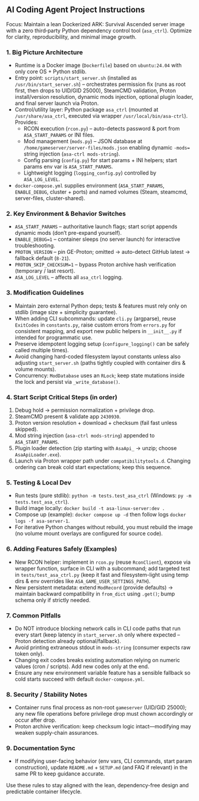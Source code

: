 ## AI Coding Agent Project Instructions

Focus: Maintain a lean Dockerized ARK: Survival Ascended server image with a zero third‑party Python dependency control tool (`asa_ctrl`). Optimize for clarity, reproducibility, and minimal image growth.

### 1. Big Picture Architecture
* Runtime is a Docker image (`Dockerfile`) based on `ubuntu:24.04` with only core OS + Python stdlib.
* Entry point: `scripts/start_server.sh` (installed as `/usr/bin/start_server.sh`) – orchestrates permission fix (runs as root first, then drops to UID/GID 25000), SteamCMD validation, Proton install/version resolution, dynamic mods injection, optional plugin loader, and final server launch via Proton.
* Control/utility layer: Python package `asa_ctrl` (mounted at `/usr/share/asa_ctrl`, executed via wrapper `/usr/local/bin/asa-ctrl`). Provides:
  * RCON execution (`rcon.py`) – auto-detects password & port from `ASA_START_PARAMS` or INI files.
  * Mod management (`mods.py`) – JSON database at `/home/gameserver/server-files/mods.json` enabling dynamic `-mods=` string injection (`asa-ctrl mods-string`).
  * Config parsing (`config.py`) for start params + INI helpers; start params env var is `ASA_START_PARAMS`.
  * Lightweight logging (`logging_config.py`) controlled by `ASA_LOG_LEVEL`.
* `docker-compose.yml` supplies environment (`ASA_START_PARAMS`, `ENABLE_DEBUG`, cluster + ports) and named volumes (Steam, steamcmd, server-files, cluster-shared).

### 2. Key Environment & Behavior Switches
* `ASA_START_PARAMS` – authoritative launch flags; start script appends dynamic mods (don’t pre-expand yourself).
* `ENABLE_DEBUG=1` – container sleeps (no server launch) for interactive troubleshooting.
* `PROTON_VERSION` – pin GE-Proton; omitted → auto-detect GitHub latest → fallback default (`8-21`).
* `PROTON_SKIP_CHECKSUM=1` – bypass Proton archive hash verification (temporary / last resort).
* `ASA_LOG_LEVEL` – affects all `asa_ctrl` logging.

### 3. Modification Guidelines
* Maintain zero external Python deps; tests & features must rely only on stdlib (image size + simplicity guarantee).
* When adding CLI subcommands: update `cli.py` (argparse), reuse `ExitCodes` in `constants.py`, raise custom errors from `errors.py` for consistent mapping, and export new public helpers in `__init__.py` if intended for programmatic use.
* Preserve idempotent logging setup (`configure_logging()` can be safely called multiple times).
* Avoid changing hard-coded filesystem layout constants unless also adjusting `start_server.sh` (paths tightly coupled with container dirs & volume mounts).
* Concurrency: `ModDatabase` uses an `RLock`; keep state mutations inside the lock and persist via `_write_database()`.

### 4. Start Script Critical Steps (in order)
1. Debug hold → permission normalization + privilege drop.
2. SteamCMD present & validate app `2430930`.
3. Proton version resolution + download + checksum (fail fast unless skipped).
4. Mod string injection (`asa-ctrl mods-string`) appended to `ASA_START_PARAMS`.
5. Plugin loader detection (zip starting with `AsaApi_` → unzip; choose `AsaApiLoader.exe`).
6. Launch via Proton wrapper path under `compatibilitytools.d`.
Changing ordering can break cold start expectations; keep this sequence.

### 5. Testing & Local Dev
* Run tests (pure stdlib): `python -m tests.test_asa_ctrl` (Windows: `py -m tests.test_asa_ctrl`).
* Build image locally: `docker build -t asa-linux-server:dev .`
* Compose up (example): `docker compose up -d` then follow logs `docker logs -f asa-server-1`.
* For iterative Python changes without rebuild, you must rebuild the image (no volume mount overlays are configured for source code).

### 6. Adding Features Safely (Examples)
* New RCON helper: implement in `rcon.py` (reuse `RconClient`), expose via wrapper function, surface in CLI with a subcommand; add targeted test in `tests/test_asa_ctrl.py` (keep it fast and filesystem-light using temp dirs & env overrides like `ASA_GAME_USER_SETTINGS_PATH`).
* New persistent metadata: extend `ModRecord` (provide defaults) → maintain backward compatibility in `from_dict` using `.get()`; bump schema only if strictly needed.

### 7. Common Pitfalls
* Do NOT introduce blocking network calls in CLI code paths that run every start (keep latency in `start_server.sh` only where expected – Proton detection already optional/fallback).
* Avoid printing extraneous stdout in `mods-string` (consumer expects raw token only).
* Changing exit codes breaks existing automation relying on numeric values (cron / scripts). Add new codes only at the end.
* Ensure any new environment variable feature has a sensible fallback so cold starts succeed with default `docker-compose.yml`.

### 8. Security / Stability Notes
* Container runs final process as non-root `gameserver` (UID/GID 25000); any new file operations before privilege drop must chown accordingly or occur after drop.
* Proton archive verification: keep checksum logic intact—modifying may weaken supply-chain assurances.

### 9. Documentation Sync
* If modifying user-facing behavior (env vars, CLI commands, start param construction), update `README.md` + `SETUP.md` (and FAQ if relevant) in the same PR to keep guidance accurate.

Use these rules to stay aligned with the lean, dependency-free design and predictable container lifecycle.
